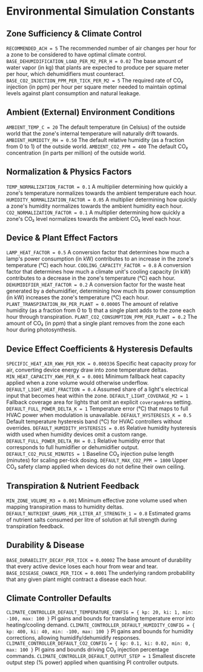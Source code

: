 # Environmental Simulation Constants

## Zone Sufficiency & Climate Control

`RECOMMENDED_ACH = 5`
The recommended number of air changes per hour for a zone to be considered to have optimal climate control.
`BASE_DEHUMIDIFICATION_LOAD_PER_M2_PER_H = 0.02`
The base amount of water vapor (in kg) that plants are expected to produce per square meter per hour, which dehumidifiers must counteract.
`BASE_CO2_INJECTION_PPM_PER_TICK_PER_M2 = 5`
The required rate of CO₂ injection (in ppm) per hour per square meter needed to maintain optimal levels against plant consumption and natural leakage.

## Ambient (External) Environment Conditions

`AMBIENT_TEMP_C = 20`
The default temperature (in Celsius) of the outside world that the zone's internal temperature will naturally drift towards.
`AMBIENT_HUMIDITY_RH = 0.50`
The default relative humidity (as a fraction from 0 to 1) of the outside world.
`AMBIENT_CO2_PPM = 400`
The default CO₂ concentration (in parts per million) of the outside world.

## Normalization & Physics Factors

`TEMP_NORMALIZATION_FACTOR = 0.1`
A multiplier determining how quickly a zone's temperature normalizes towards the ambient temperature each hour.
`HUMIDITY_NORMALIZATION_FACTOR = 0.05`
A multiplier determining how quickly a zone's humidity normalizes towards the ambient humidity each hour.
`CO2_NORMALIZATION_FACTOR = 0.1`
A multiplier determining how quickly a zone's CO₂ level normalizes towards the ambient CO₂ level each hour.

## Device & Plant Effect Factors

`LAMP_HEAT_FACTOR = 0.5`
A conversion factor that determines how much a lamp's power consumption (in kW) contributes to an increase in the zone's temperature (°C) each hour.
`COOLING_CAPACITY_FACTOR = 0.8`
A conversion factor that determines how much a climate unit's cooling capacity (in kW) contributes to a decrease in the zone's temperature (°C) each hour.
`DEHUMIDIFIER_HEAT_FACTOR = 0.2`
A conversion factor for the waste heat generated by a dehumidifier, determining how much its power consumption (in kW) increases the zone's temperature (°C) each hour.
`PLANT_TRANSPIRATION_RH_PER_PLANT = 0.00005`
The amount of relative humidity (as a fraction from 0 to 1) that a single plant adds to the zone each hour through transpiration.
`PLANT_CO2_CONSUMPTION_PPM_PER_PLANT = 0.2`
The amount of CO₂ (in ppm) that a single plant removes from the zone each hour during photosynthesis.

## Device Effect Coefficients & Hysteresis Defaults

`SPECIFIC_HEAT_AIR_KWH_PER_M3K = 0.000336`
Specific heat capacity proxy for air, converting device energy draw into zone temperature deltas.
`MIN_HEAT_CAPACITY_KWH_PER_K = 0.0001`
Minimum fallback heat capacity applied when a zone volume would otherwise underflow.
`DEFAULT_LIGHT_HEAT_FRACTION = 0.4`
Assumed share of a light's electrical input that becomes heat within the zone.
`DEFAULT_LIGHT_COVERAGE_M2 = 1`
Fallback coverage area for lights that omit an explicit `coverageArea` setting.
`DEFAULT_FULL_POWER_DELTA_K = 1`
Temperature error (°C) that maps to full HVAC power when modulation is unavailable.
`DEFAULT_HYSTERESIS_K = 0.5`
Default temperature hysteresis band (°C) for HVAC controllers without overrides.
`DEFAULT_HUMIDITY_HYSTERESIS = 0.05`
Relative humidity hysteresis width used when humidity devices omit a custom range.
`DEFAULT_FULL_POWER_DELTA_RH = 0.1`
Relative humidity error that corresponds to full humidifier or dehumidifier output.
`DEFAULT_CO2_PULSE_MINUTES = 1`
Baseline CO₂ injection pulse length (minutes) for scaling per-tick dosing.
`DEFAULT_MAX_CO2_PPM = 1800`
Upper CO₂ safety clamp applied when devices do not define their own ceiling.

## Transpiration & Nutrient Feedback

`MIN_ZONE_VOLUME_M3 = 0.001`
Minimum effective zone volume used when mapping transpiration mass to humidity deltas.
`DEFAULT_NUTRIENT_GRAMS_PER_LITER_AT_STRENGTH_1 = 0.8`
Estimated grams of nutrient salts consumed per litre of solution at full strength during transpiration feedback.

## Durability & Disease

`BASE_DURABILITY_DECAY_PER_TICK = 0.00002`
The base amount of durability that every active device loses each hour from wear and tear.
`BASE_DISEASE_CHANCE_PER_TICK = 0.0001`
The underlying random probability that any given plant might contract a disease each hour.

## Climate Controller Defaults

`CLIMATE_CONTROLLER_DEFAULT_TEMPERATURE_CONFIG = { kp: 20, ki: 1, min: -100, max: 100 }`
PI gains and bounds for translating temperature error into heating/cooling demand.
`CLIMATE_CONTROLLER_DEFAULT_HUMIDITY_CONFIG = { kp: 400, ki: 40, min: -100, max: 100 }`
PI gains and bounds for humidity corrections, allowing humidify/dehumidify responses.
`CLIMATE_CONTROLLER_DEFAULT_CO2_CONFIG = { kp: 0.1, ki: 0.02, min: 0, max: 100 }`
PI gains and bounds driving CO₂ injection percentage commands.
`CLIMATE_CONTROLLER_DEFAULT_OUTPUT_STEP = 1`
Smallest discrete output step (% power) applied when quantising PI controller outputs.
